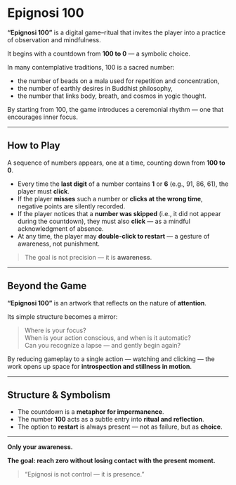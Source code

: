 # Epignosi 100

**“Epignosi 100”** is a digital game–ritual that invites the player into a practice of observation and mindfulness.

It begins with a countdown from **100 to 0** — a symbolic choice.

In many contemplative traditions, 100 is a sacred number:
- the number of beads on a mala used for repetition and concentration,  
- the number of earthly desires in Buddhist philosophy,  
- the number that links body, breath, and cosmos in yogic thought.

By starting from 100, the game introduces a ceremonial rhythm — one that encourages inner focus.

---

## How to Play

A sequence of numbers appears, one at a time, counting down from **100 to 0**.

- Every time the **last digit** of a number contains **1** or **6** (e.g., 91, 86, 61), the player must **click**.  
- If the player **misses** such a number or **clicks at the wrong time**, negative points are silently recorded.  
- If the player notices that a **number was skipped** (i.e., it did not appear during the countdown), they must also **click** — as a mindful acknowledgment of absence.  
- At any time, the player may **double-click to restart** — a gesture of awareness, not punishment.  

> The goal is not precision — it is **awareness**.

---

## Beyond the Game

**“Epignosi 100”** is an artwork that reflects on the nature of **attention**.

Its simple structure becomes a mirror:

> Where is your focus?  
> When is your action conscious, and when is it automatic?  
> Can you recognize a lapse — and gently begin again?

By reducing gameplay to a single action — watching and clicking — the work opens up space for **introspection and stillness in motion**.

---

## Structure & Symbolism

- The countdown is a **metaphor for impermanence**.  
- The number **100** acts as a subtle entry into **ritual and reflection**.  
- The option to **restart** is always present — not as failure, but as **choice**.  

---

**Only your awareness.**

**The goal: reach zero without losing contact with the present moment.**

> “Epignosi is not control — it is presence.”
